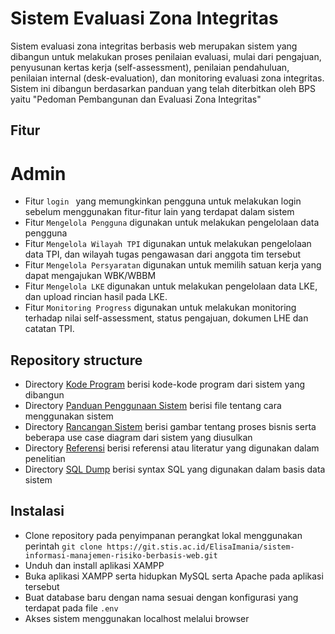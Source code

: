 # Sistem Evaluasi Zona Integritas

Sistem evaluasi zona integritas berbasis web merupakan sistem yang dibangun untuk melakukan proses penilaian evaluasi, mulai dari pengajuan, penyusunan kertas kerja (self-assessment), penilaian pendahuluan, penilaian internal (desk-evaluation), dan monitoring evaluasi zona integritas. Sistem ini dibangun berdasarkan panduan yang telah diterbitkan oleh BPS yaitu "Pedoman Pembangunan dan Evaluasi Zona Integritas"

## Fitur

# Admin
- Fitur ```login ``` yang memungkinkan pengguna untuk melakukan login sebelum menggunakan fitur-fitur lain yang terdapat dalam sistem
- Fitur ```Mengelola Pengguna``` digunakan untuk melakukan pengelolaan data pengguna
- Fitur ```Mengelola Wilayah TPI``` digunakan untuk melakukan pengelolaan data TPI, dan wilayah tugas pengawasan dari anggota tim tersebut
- Fitur ```Mengelola Persyaratan``` digunakan untuk memilih satuan kerja yang dapat mengajukan WBK/WBBM
- Fitur ```Mengelola LKE``` digunakan untuk melakukan pengelolaan data LKE, dan upload rincian hasil pada LKE.
- Fitur ```Monitoring Progress``` digunakan untuk melakukan monitoring terhadap nilai self-assessment, status pengajuan, dokumen LHE dan catatan TPI.


## Repository structure

- Directory [Kode Program](https://git.stis.ac.id/ElisaImania/sistem-informasi-manajemen-risiko-berbasis-web/-/tree/main/Kode%20Program) berisi kode-kode program dari sistem yang dibangun
- Directory [Panduan Penggunaan Sistem](https://git.stis.ac.id/ElisaImania/sistem-informasi-manajemen-risiko-berbasis-web/-/tree/main/Panduan%20Penggunaan%20Sistem) berisi file tentang cara menggunakan sistem
- Directory [Rancangan Sistem](https://git.stis.ac.id/ElisaImania/sistem-informasi-manajemen-risiko-berbasis-web/-/tree/main/Rancangan%20Sistem) berisi gambar tentang proses bisnis serta beberapa use case diagram dari sistem yang diusulkan
- Directory [Referensi](https://git.stis.ac.id/ElisaImania/sistem-informasi-manajemen-risiko-berbasis-web/-/tree/main/Referensi) berisi referensi atau literatur yang digunakan dalam penelitian
- Directory [SQL Dump](https://git.stis.ac.id/ElisaImania/sistem-informasi-manajemen-risiko-berbasis-web/-/tree/main/SQL%20Dump) berisi syntax SQL yang digunakan dalam basis data sistem

## Instalasi

- Clone repository pada penyimpanan perangkat lokal menggunakan perintah ```git clone https://git.stis.ac.id/ElisaImania/sistem-informasi-manajemen-risiko-berbasis-web.git```
- Unduh dan install aplikasi XAMPP
- Buka aplikasi XAMPP serta hidupkan MySQL serta Apache pada aplikasi tersebut
- Buat database baru dengan nama sesuai dengan konfigurasi yang terdapat pada file ```.env```
- Akses sistem menggunakan localhost melalui browser
